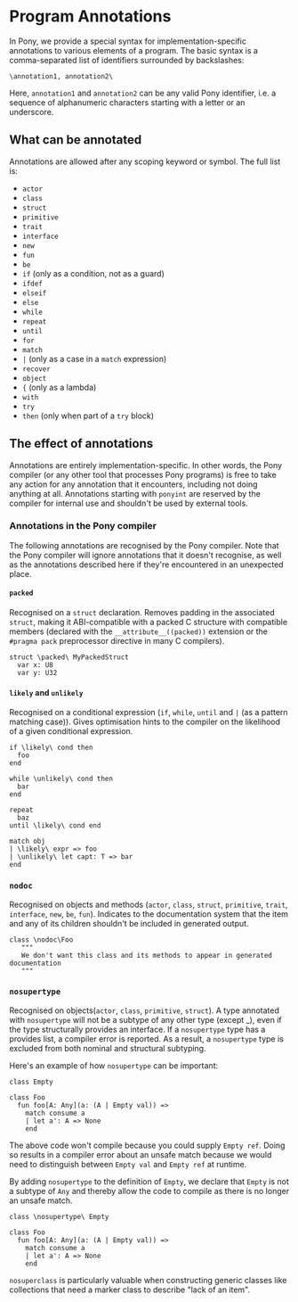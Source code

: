 # Program Annotations

In Pony, we provide a special syntax for implementation-specific annotations to various elements of a program. The basic syntax is a comma-separated list of identifiers surrounded by backslashes:

```pony
\annotation1, annotation2\
```

Here, `annotation1` and `annotation2` can be any valid Pony identifier, i.e. a sequence of alphanumeric characters starting with a letter or an underscore.

## What can be annotated

Annotations are allowed after any scoping keyword or symbol. The full list is:

- `actor`
- `class`
- `struct`
- `primitive`
- `trait`
- `interface`
- `new`
- `fun`
- `be`
- `if` (only as a condition, not as a guard)
- `ifdef`
- `elseif`
- `else`
- `while`
- `repeat`
- `until`
- `for`
- `match`
- `|` (only as a case in a `match` expression)
- `recover`
- `object`
- `{` (only as a lambda)
- `with`
- `try`
- `then` (only when part of a `try` block)

## The effect of annotations

Annotations are entirely implementation-specific. In other words, the Pony compiler (or any other tool that processes Pony programs) is free to take any action for any annotation that it encounters, including not doing anything at all. Annotations starting with `ponyint` are reserved by the compiler for internal use and shouldn't be used by external tools.

### Annotations in the Pony compiler

The following annotations are recognised by the Pony compiler. Note that the Pony compiler will ignore annotations that it doesn't recognise, as well as the annotations described here if they're encountered in an unexpected place.

#### `packed`

Recognised on a `struct` declaration. Removes padding in the associated `struct`, making it ABI-compatible with a packed C structure with compatible members (declared with the `__attribute__((packed))` extension or the `#pragma pack` preprocessor directive in many C compilers).

```pony
struct \packed\ MyPackedStruct
  var x: U8
  var y: U32
```

#### `likely` and `unlikely`

Recognised on a conditional expression (`if`, `while`, `until` and `|` (as a pattern matching case)). Gives optimisation hints to the compiler on the likelihood of a given conditional expression.

```pony
if \likely\ cond then
  foo
end

while \unlikely\ cond then
  bar
end

repeat
  baz
until \likely\ cond end

match obj
| \likely\ expr => foo
| \unlikely\ let capt: T => bar
end
```

### `nodoc`

Recognised on objects and methods (`actor`, `class`, `struct`, `primitive`, `trait`, `interface`, `new`, `be`, `fun`). Indicates to the documentation system that the item and any of its children shouldn't be included in generated output.

```pony
class \nodoc\Foo
   """
   We don't want this class and its methods to appear in generated documentation
   """
```

### `nosupertype`

Recognised on objects(`actor`, `class`, `primitive`, `struct`). A type annotated with `nosupertype` will not be a subtype of any other type (except _), even if the type structurally provides an interface. If a `nosupertype` type has a provides list, a compiler error is reported. As a result, a `nosupertype` type is excluded from both nominal and structural subtyping.

Here's an example of how `nosupertype` can be important:

```pony
class Empty

class Foo
  fun foo[A: Any](a: (A | Empty val)) =>
    match consume a
    | let a': A => None
    end
```

The above code won't compile because you could supply `Empty ref`. Doing so results in a compiler error about an unsafe match because we would need to distinguish between `Empty val` and `Empty ref` at runtime.

By adding `nosupertype` to the definition of `Empty`, we declare that `Empty` is not a subtype of `Any` and thereby allow the code to compile as there is no longer an unsafe match.

```pony
class \nosupertype\ Empty

class Foo
  fun foo[A: Any](a: (A | Empty val)) =>
    match consume a
    | let a': A => None
    end
```

`nosuperclass` is particularly valuable when constructing generic classes like collections that need a marker class to describe "lack of an item".
